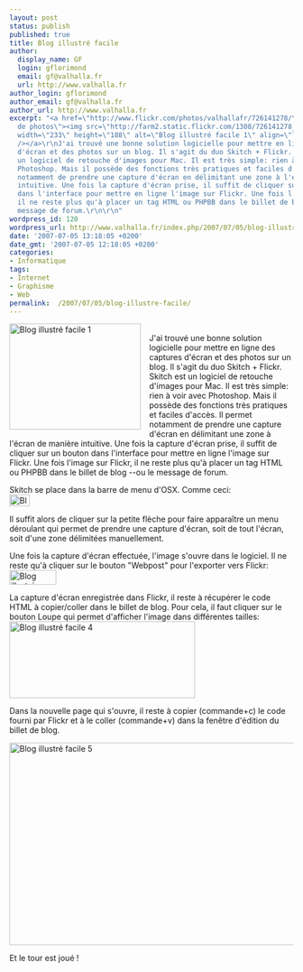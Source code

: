 ```yaml
---
layout: post
status: publish
published: true
title: Blog illustré facile
author:
  display_name: GF
  login: gflorimond
  email: gf@valhalla.fr
  url: http://www.valhalla.fr
author_login: gflorimond
author_email: gf@valhalla.fr
author_url: http://www.valhalla.fr
excerpt: "<a href=\"http://www.flickr.com/photos/valhallafr/726141278/\" title=\"Partage
  de photos\"><img src=\"http://farm2.static.flickr.com/1308/726141278_4b0cb8c4b6_o.jpg\"
  width=\"233\" height=\"188\" alt=\"Blog illustré facile 1\" align=\"left\" style=\"margin-right:15px;\"
  /></a>\r\nJ'ai trouvé une bonne solution logicielle pour mettre en ligne des captures
  d'écran et des photos sur un blog. Il s'agit du duo Skitch + Flickr. Skitch est
  un logiciel de retouche d'images pour Mac. Il est très simple: rien à voir avec
  Photoshop. Mais il possède des fonctions très pratiques et faciles d'accès. Il permet
  notamment de prendre une capture d'écran en délimitant une zone à l'écran de manière
  intuitive. Une fois la capture d'écran prise, il suffit de cliquer sur un bouton
  dans l'interface pour mettre en ligne l'image sur Flickr. Une fois l'image sur Flickr,
  il ne reste plus qu'à placer un tag HTML ou PHPBB dans le billet de blog --ou le
  message de forum.\r\n\r\n"
wordpress_id: 120
wordpress_url: http://www.valhalla.fr/index.php/2007/07/05/blog-illustre-facile/
date: '2007-07-05 13:18:05 +0200'
date_gmt: '2007-07-05 12:18:05 +0200'
categories:
- Informatique
tags:
- Internet
- Graphisme
- Web
permalink:  /2007/07/05/blog-illustre-facile/
---
```

<p><a href="http://www.flickr.com/photos/valhallafr/726141278/" title="Partage de photos"><img src="http://farm2.static.flickr.com/1308/726141278_4b0cb8c4b6_o.jpg" width="233" height="188" alt="Blog illustré facile 1" align="left" style="margin-right:15px;" /></a><br />
J'ai trouvé une bonne solution logicielle pour mettre en ligne des captures d'écran et des photos sur un blog. Il s'agit du duo Skitch + Flickr. Skitch est un logiciel de retouche d'images pour Mac. Il est très simple: rien à voir avec Photoshop. Mais il possède des fonctions très pratiques et faciles d'accès. Il permet notamment de prendre une capture d'écran en délimitant une zone à l'écran de manière intuitive. Une fois la capture d'écran prise, il suffit de cliquer sur un bouton dans l'interface pour mettre en ligne l'image sur Flickr. Une fois l'image sur Flickr, il ne reste plus qu'à placer un tag HTML ou PHPBB dans le billet de blog --ou le message de forum.</p>
<p><a id="more"></a><a id="more-120"></a></p>
<p>Skitch se place dans la barre de menu d'OSX. Comme ceci:<br />
<a href="http://www.flickr.com/photos/valhallafr/725475225/" title="Partage de photos"><img src="http://farm2.static.flickr.com/1019/725475225_88686b3333_o.jpg" width="36" height="21" alt="Blog illustré facile 2" /></a></p>
<p>Il suffit alors de cliquer sur la petite flèche pour faire apparaître un menu déroulant qui permet de prendre une capture d'écran, soit de tout l'écran, soit d'une zone délimitées manuellement.</p>
<p>Une fois la capture d'écran effectuée, l'image s'ouvre dans le logiciel. Il ne reste qu'à cliquer sur le bouton "Webpost" pour l'exporter vers Flickr: <a href="http://www.flickr.com/photos/valhallafr/726372502/" title="Partage de photos"><img src="http://farm2.static.flickr.com/1318/726372502_fdbf7ccd9e_o.jpg" width="83" height="26" alt="Blog illustré facile 3" /></a></p>
<p>La capture d'écran enregistrée dans Flickr, il reste à récupérer le code HTML à copier/coller dans le billet de blog. Pour cela, il faut cliquer sur le bouton Loupe qui permet d'afficher l'image dans différentes tailles: <a href="http://www.flickr.com/photos/valhallafr/726399654/" title="Partage de photos"><img src="http://farm2.static.flickr.com/1388/726399654_089fdfa0d8_o.jpg" width="329" height="136" alt="Blog illustré facile 4" /></a></p>
<p>Dans la nouvelle page qui s'ouvre, il reste à copier (commande+c) le code fourni par Flickr et à le coller (commande+v) dans la fenêtre d'édition du billet de blog. </p>
<p><a href="http://www.flickr.com/photos/valhallafr/725542719/" title="Partage de photos"><img src="http://farm2.static.flickr.com/1368/725542719_efc8b0d1d9_o.jpg" width="554" height="359" alt="Blog illustré facile 5" /></a></p>
<p>Et le tour est joué !</p>
